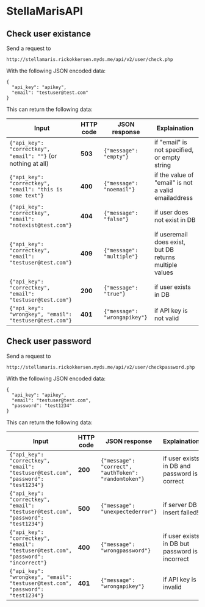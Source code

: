 # StellaMarisAPI

## Check user existance 

Send a request to

`http://stellamaris.rickokkersen.myds.me/api/v2/user/check.php`

With the following JSON encoded data:
```
{
  "api_key": "apikey",
  "email": "testuser@test.com"
}
```
This can return the following data:

Input | HTTP code | JSON response | Explaination
--- | --- | --- | ---
`{"api_key": "correctkey", "email": ""}` (or nothing at all) | **503** | `{"message": "empty"}` | if "email" is not specified, or empty string
`{"api_key": "correctkey", "email": "this is some text"}` | **400** | `{"message": "noemail"}` | if the value of "email" is not a valid emailaddress
`{"api_key": "correctkey", "email": "notexist@test.com"}` | **404** | `{"message": "false"}` | if user does not exist in DB
`{"api_key": "correctkey", "email": "testuser@test.com"}` | **409** | `{"message": "multiple"}` | if useremail does exist, but DB returns multiple values
`{"api_key": "correctkey", "email": "testuser@test.com"}` | **200** | `{"message": "true"}` | if user exists in DB
`{"api_key": "wrongkey", "email": "testuser@test.com"}` | **401** | `{"message": "wrongapikey"}` | if API key is not valid

## Check user password

Send a request to

`http://stellamaris.rickokkersen.myds.me/api/v2/user/checkpassword.php`

With the following JSON encoded data:
```
{
  "api_key": "apikey",
  "email": "testuser@test.com",
  "password": "test1234"
}
```
This can return the following data:

Input | HTTP code | JSON response | Explaination
--- | --- | --- | ---
`{"api_key": "correctkey", "email": "testuser@test.com", "password": "test1234"}` | **200** | `{"message": "correct", "authToken": "randomtoken"}` | if user exists in DB and password is correct
`{"api_key": "correctkey", "email": "testuser@test.com", "password": "test1234"}` | **500** | `{"message": "unexpectederror"}` | if server DB insert failed!
`{"api_key": "correctkey", "email": "testuser@test.com", "password": "incorrect"}` | **400** | `{"message": "wrongpassword"}` | if user exists in DB but password is incorrect
`{"api_key": "wrongkey", "email": "testuser@test.com", "password": "test1234"}` | **401** | `{"message": "wrongapikey"}` | if API key is invalid
